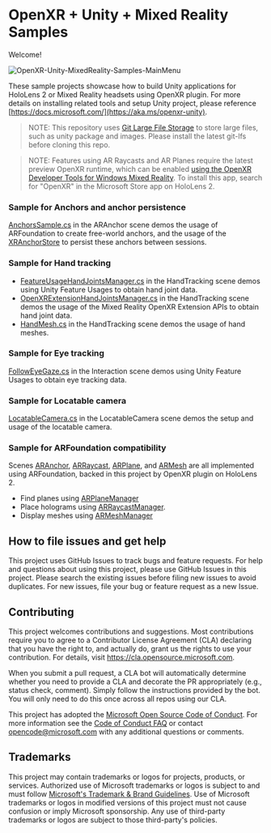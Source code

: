 # OpenXR + Unity + Mixed Reality Samples

Welcome!

![OpenXR-Unity-MixedReality-Samples-MainMenu](Readme/OpenXR-Unity-MixedReality-Samples-MainMenu.jpg)

These sample projects showcase how to build Unity applications for HoloLens 2 or Mixed Reality headsets using OpenXR plugin. For more details on installing related tools and setup Unity project, please reference [https://docs.microsoft.com/](https://aka.ms/openxr-unity).

> NOTE: This repository uses [Git Large File Storage](https://git-lfs.github.com/) to store large files, such as unity package and images. Please install the latest git-lfs before cloning this repo.

> NOTE: Features using AR Raycasts and AR Planes require the latest preview OpenXR runtime, which can be enabled [using the OpenXR Developer Tools for Windows Mixed Reality](https://docs.microsoft.com/en-us/windows/mixed-reality/develop/native/openxr-getting-started#using-preview-extensions). To install this app, search for "OpenXR" in the Microsoft Store app on HoloLens 2.

### Sample for Anchors and anchor persistence
[AnchorsSample.cs](BasicSample/Assets/ARAnchor/Scripts/AnchorsSample.cs) in the ARAnchor scene demos the usage of ARFoundation to create free-world anchors, and the usage of the [XRAnchorStore](https://docs.microsoft.com/en-us/windows/mixed-reality/develop/unity/spatial-anchors-in-unity?tabs=openxr#using-the-anchorstore) to persist these anchors between sessions.

### Sample for Hand tracking
  - [FeatureUsageHandJointsManager.cs](BasicSample/Assets/HandTracking/Scripts/FeatureUsageHandJointsManager.cs) in the HandTracking scene demos using Unity Feature Usages to obtain hand joint data.
  - [OpenXRExtensionHandJointsManager.cs](BasicSample/Assets/HandTracking/Scripts/OpenXRExtensionHandJointsManager.cs) in the HandTracking scene demos the usage of the Mixed Reality OpenXR Extension APIs to obtain hand joint data.
  - [HandMesh.cs](BasicSample/Assets/HandTracking/Scripts/HandMesh.cs) in the HandTracking scene demos the usage of hand meshes.

### Sample for Eye tracking
[FollowEyeGaze.cs](BasicSample/Assets/Interaction/Scripts/FollowEyeGaze.cs) in the Interaction scene demos using Unity Feature Usages to obtain eye tracking data.

### Sample for Locatable camera
[LocatableCamera.cs](BasicSample/Assets/LocatableCamera/Scripts/LocatableCamera.cs) in the LocatableCamera scene demos the setup and usage of the locatable camera.

### Sample for ARFoundation compatibility
Scenes [ARAnchor](BasicSample/Assets/ARAnchor), [ARRaycast](BasicSample/Assets/ARRaycast), [ARPlane](BasicSample/Assets/ARPlane), and [ARMesh](BasicSample/Assets/ARMesh) are all implemented using ARFoundation, backed in this project by OpenXR plugin on HoloLens 2.
  - Find planes using [ARPlaneManager](https://docs.unity3d.com/Packages/com.unity.xr.arfoundation@4.0/api/UnityEngine.XR.ARFoundation.ARPlaneManager.html)
  - Place holograms using [ARRaycastManager](https://docs.unity3d.com/Packages/com.unity.xr.arfoundation@4.0/api/UnityEngine.XR.ARFoundation.ARRaycastManager.html).
  - Display meshes using [ARMeshManager](https://docs.unity3d.com/Packages/com.unity.xr.arfoundation@4.0/api/UnityEngine.XR.ARFoundation.ARMeshManager.html)

## How to file issues and get help  

This project uses GitHub Issues to track bugs and feature requests.
For help and questions about using this project, please use GitHub Issues in this project.
Please search the existing issues before filing new issues to avoid duplicates.
For new issues, file your bug or feature request as a new Issue.

## Contributing

This project welcomes contributions and suggestions.  Most contributions require you to agree to a
Contributor License Agreement (CLA) declaring that you have the right to, and actually do, grant us
the rights to use your contribution. For details, visit https://cla.opensource.microsoft.com.

When you submit a pull request, a CLA bot will automatically determine whether you need to provide
a CLA and decorate the PR appropriately (e.g., status check, comment). Simply follow the instructions
provided by the bot. You will only need to do this once across all repos using our CLA.

This project has adopted the [Microsoft Open Source Code of Conduct](https://opensource.microsoft.com/codeofconduct/).
For more information see the [Code of Conduct FAQ](https://opensource.microsoft.com/codeofconduct/faq/) or
contact [opencode@microsoft.com](mailto:opencode@microsoft.com) with any additional questions or comments.

## Trademarks

This project may contain trademarks or logos for projects, products, or services. Authorized use of Microsoft 
trademarks or logos is subject to and must follow 
[Microsoft's Trademark & Brand Guidelines](https://www.microsoft.com/en-us/legal/intellectualproperty/trademarks/usage/general).
Use of Microsoft trademarks or logos in modified versions of this project must not cause confusion or imply Microsoft sponsorship.
Any use of third-party trademarks or logos are subject to those third-party's policies.

